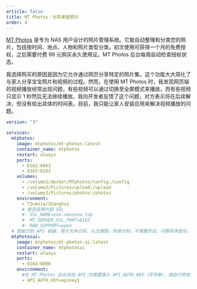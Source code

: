 ```yaml
---
article: false
title: MT Photos：分享家庭照片
order: 4
---
```


[MT Photos](https://mtmt.tech/) 是专为 NAS 用户设计的照片管理系统。它能自动整理和分类您的照片，包括按时间、地点、人物和照片类型分类。初次使用可获得一个月的免费授权，之后需要付费 99 元购买永久使用证。MT Photos 后台每周自动检查授权状态。

我选择购买的原因是因为它允许通过网页分享特定的照片集。这个功能大大简化了与家人分享宝宝照片和视频的过程。然而，在使用 MT Photos 时，我发现网页端的视频播放经常出现问题，有些视频可以通过切换至全屏模式来播放，而有些视频只显示 1 秒然后无法继续播放。我向开发者反馈了这个问题，对方表示将在后续解决，但没有给出具体的时间表。目前，我只能让家人安装应用来解决视频播放的问题。

```yml
version: "3"

services:
  mtphotos:
    image: mtphotos/mt-photos:latest
    container_name: mtphotos
    restart: always
    ports:
      - 8162:8063
      - 8163:8163
    volumes:
      - /volume1/docker/MTphotos/config:/config
      - /volume3/Pictures/upload:/upload
      - /volume3/Pictures/photos:/photos
    environment:
      - TZ=Asia/Shanghai
      # 是否启用内部 SSL
      #- SSL_NAME=xxx.newzone.top
      #- MT_SERVER_SSL_PORT=8163
      #- RAW_SUPPORT=open
  # 智能识别 API 容器，用于文本识别、以文搜图、场景识别。不需要的话，可删除本部分。
  mtphotosai:
    image: mtphotos/mt-photos-ai:latest
    container_name: mtphotosai
    restart: always
    ports:
      - 8164:8000
    environment:
      #在 MT Photos 后台添加 API 时需要填入 API_AUTH_KEY（字符串），请自行修改。
      - API_AUTH_KEY=apikey1
```
